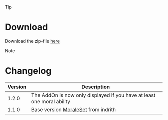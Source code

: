 > [!TIP]
> # Download
> Download the zip-file [here](https://github.com/Makume/ReturnOfReckoning-AddOns/blob/main/MoraleSet/MoraleSet.zip)

> [!NOTE]
> # Changelog
> 
> | Version  | Description |
> | ------------- | ------------- |
> | 1.2.0  | The AddOn is now only displayed if you have at least one moral ability   |
> | 1.1.0  | Base version [MoraleSet](https://tools.idrinth.de/addons/moraleset/) from indrith  |

